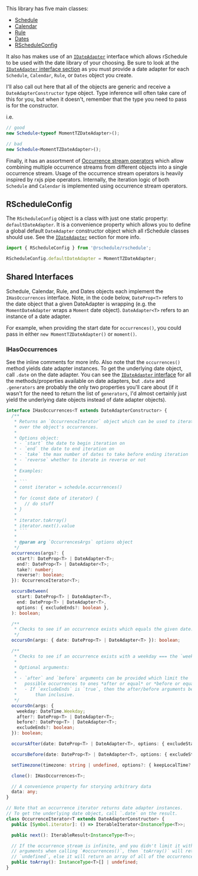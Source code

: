 This library has five main classes:

- [Schedule](usage/schedule-class)
- [Calendar](usage/calendar-class)
- [Rule](usage/rule-class)
- [Dates](usage/dates-class)
- [RScheduleConfig](#rscheduleconfig)

It also has makes use of an [`IDateAdapter`](../date-adapter/README.md) interface which allows rSchedule to be used with the date library of your choosing. Be sure to look at the [`IDateAdapter` interface section](../date-adapter/README.md) as you must provide a date adapter for each `Schedule`, `Calendar`, `Rule`, or `Dates` object you create.

I'll also call out here that all of the objects are generic and receive a `DateAdapterConstructor` type object. Type inference will often take care of this for you, but when it doesn't, remember that the type you need to pass is for the constructor.

i.e.

```typescript
// good
new Schedule<typeof MomentTZDateAdapter>();

// bad
new Schedule<MomentTZDateAdapter>();
```

Finally, it has an assortment of [Occurrence stream operators](./operators.md) which allow combining multiple occurrence streams from different objects into a single occurrence stream. Usage of the occurrence stream operators is heavily inspired by rxjs pipe operators. Internally, the iteration logic of both `Schedule` and `Calendar` is implemented using occurrence stream operators.

## RScheduleConfig

The `RScheduleConfig` object is a class with just one static property: `defaultDateAdapter`. It is a convenience property which allows you to define a global default `DateAdapter` constructor object which all rSchedule classes should use. See the [`IDateAdapter`](../date-adapter/README.md) section for more info.

```typescript
import { RScheduleConfig } from '@rschedule/rschedule';

RScheduleConfig.defaultDateAdapter = MomentTZDateAdapter;
```

## Shared Interfaces

Schedule, Calendar, Rule, and Dates objects each implement the `IHasOccurrences` interface. Note, in the code below, `DateProp<T>` refers to the date object that a given DateAdapter is wrapping (e.g. the `MomentDateAdapter` wraps a `Moment` date object). `DateAdapter<T>` refers to an instance of a date adapter.

For example, when providing the start date for `occurrences()`, you could pass in either `new MomentTZDateAdapter()` or `moment()`.

### IHasOccurrences

See the inline comments for more info. Also note that the `occurrences()` method yields date adapter instances. To get the underlying date object, call `.date` on the date adapter. You can see the [`IDateAdapter` interface](../date-adapter/README.md) for all the methods/properties available on date adapters, but `.date` and `.generators` are probably the only two properties you'll care about (if it wasn't for the need to return the list of `generators`, I'd almost certainly just yield the underlying date objects instead of date adapter objects).

````typescript
interface IHasOccurrences<T extends DateAdapterConstructor> {
  /**
   * Returns an `OccurrenceIterator` object which can be used to iterate
   * over the object's occurrences.
   *
   * Options object:
   * - `start` the date to begin iteration on
   * - `end` the date to end iteration on
   * - `take` the max number of dates to take before ending iteration
   * - `reverse` whether to iterate in reverse or not
   *
   * Examples:
   *
   * ```
   * const iterator = schedule.occurrences()
   *
   * for (const date of iterator) {
   *   // do stuff
   * }
   *
   * iterator.toArray()
   * iterator.next().value
   * ```
   *
   * @param arg `OccurrencesArgs` options object
   */
  occurrences(args?: {
    start?: DateProp<T> | DateAdapter<T>;
    end?: DateProp<T> | DateAdapter<T>;
    take?: number;
    reverse?: boolean;
  }): OccurrenceIterator<T>;

  occursBetween(
    start: DateProp<T> | DateAdapter<T>,
    end: DateProp<T> | DateAdapter<T>,
    options: { excludeEnds?: boolean },
  ): boolean;

  /**
   * Checks to see if an occurrence exists which equals the given date.
   */
  occursOn(args: { date: DateProp<T> | DateAdapter<T> }): boolean;

  /**
   * Checks to see if an occurrence exists with a weekday === the `weekday` argument.
   *
   * Optional arguments:
   *
   * - `after` and `before` arguments can be provided which limit the
   *   possible occurrences to ones *after or equal* or *before or equal* the given dates.
   *   - If `excludeEnds` is `true`, then the after/before arguments become exclusive rather
   *       than inclusive.
   */
  occursOn(args: {
    weekday: DateTime.Weekday;
    after?: DateProp<T> | DateAdapter<T>;
    before?: DateProp<T> | DateAdapter<T>;
    excludeEnds?: boolean;
  }): boolean;

  occursAfter(date: DateProp<T> | DateAdapter<T>, options: { excludeStart?: boolean }): boolean;

  occursBefore(date: DateProp<T> | DateAdapter<T>, options: { excludeStart?: boolean }): boolean;

  setTimezone(timezone: string | undefined, options?: { keepLocalTime?: boolean }): this;

  clone(): IHasOccurrences<T>;

  // A convenience property for storying arbitrary data
  data: any;
}

// Note that an occurrence iterator returns date adapter instances.
// To get the underlying date object, call `.date` on the result.
class OccurrenceIterator<T extends DateAdapterConstructor> {
  public [Symbol.iterator]: () => IterableIterator<InstanceType<T>>;

  public next(): IterableResult<InstanceType<T>>;

  // If the occurrence stream is infinite, and you didn't limit it with
  // arguments when calling `#occurrences()`, then `toArray()` will return
  // `undefined`, else it will return an array of all of the occurrences.
  public toArray(): InstanceType<T>[] | undefined;
}
````
